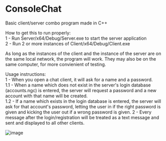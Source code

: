 # ConsoleChat
Basic client/server combo program made in C++  

How to get this to run properly:  
1 - Run Server/x64/Debug/Server.exe to start the server application  
2 - Run 2 or more instances of Client/x64/Debug/Client.exe  

As long as the instances of the client and the instance of the server are on the same local network, the program will work. They may also be on the same computer, for more convienient of testing.  

Usage instructions:  
1 - When you open a chat client, it will ask for a name and a password.  
1.1 - When a name which does not exist in the server's login database (accounts.ngc) is entered, the server will request a password and a new account with that name will be created.  
1.2 - If a name which exists in the login database is entered, the server will ask for that account's password, letting the user in if the right password is given and kicking the user out if a wrong password is given.
2 - Every message after the login/registration will be treated as a text message and sent and displayed to all other clients.

![image](https://github.com/ndimitrov04/ConsoleChat/assets/165305475/40bb70ea-994a-48a0-9390-227a7a1aed3a)
